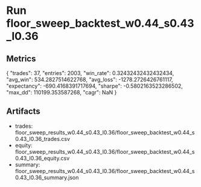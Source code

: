 # Run floor_sweep_backtest_w0.44_s0.43_l0.36

## Metrics
{
  "trades": 37,
  "entries": 2003,
  "win_rate": 0.32432432432432434,
  "avg_win": 534.2827514622768,
  "avg_loss": -1278.2726426761117,
  "expectancy": -690.4168391717694,
  "sharpe": -0.5802163523286502,
  "max_dd": 110199.353587268,
  "cagr": NaN
}

## Artifacts
- trades: floor_sweep_results_w0.44_s0.43_l0.36/floor_sweep_backtest_w0.44_s0.43_l0.36_trades.csv
- equity: floor_sweep_results_w0.44_s0.43_l0.36/floor_sweep_backtest_w0.44_s0.43_l0.36_equity.csv
- summary: floor_sweep_results_w0.44_s0.43_l0.36/floor_sweep_backtest_w0.44_s0.43_l0.36_summary.json